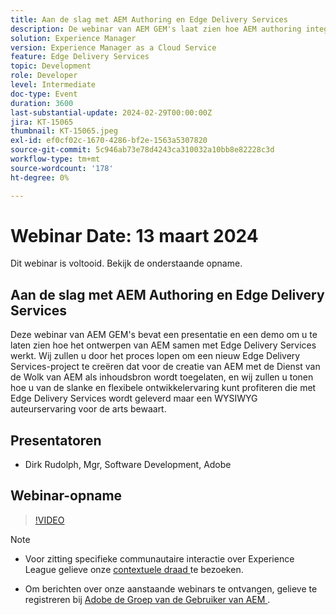 ```yaml
---
title: Aan de slag met AEM Authoring en Edge Delivery Services
description: De webinar van AEM GEM's laat zien hoe AEM authoring integreert met Edge Delivery Services, een project maakt met AEM Cloud Service en een WYSIWYG authoring interface onderhoudt.
solution: Experience Manager
version: Experience Manager as a Cloud Service
feature: Edge Delivery Services
topic: Development
role: Developer
level: Intermediate
doc-type: Event
duration: 3600
last-substantial-update: 2024-02-29T00:00:00Z
jira: KT-15065
thumbnail: KT-15065.jpeg
exl-id: ef0cf02c-1670-4286-bf2e-1563a5307820
source-git-commit: 5c946ab73e78d4243ca310032a10bb8e82228c3d
workflow-type: tm+mt
source-wordcount: '178'
ht-degree: 0%

---
```


# Webinar Date: 13 maart 2024

Dit webinar is voltooid. Bekijk de onderstaande opname.

## Aan de slag met AEM Authoring en Edge Delivery Services

Deze webinar van AEM GEM&#39;s bevat een presentatie en een demo om u te laten zien hoe het ontwerpen van AEM samen met Edge Delivery Services werkt. Wij zullen u door het proces lopen om een nieuw Edge Delivery Services-project te creëren dat voor de creatie van AEM met de Dienst van de Wolk van AEM als inhoudsbron wordt toegelaten, en wij zullen u tonen hoe u van de slanke en flexibele ontwikkelervaring kunt profiteren die met Edge Delivery Services wordt geleverd maar een WYSIWYG auteurservaring voor de arts bewaart.

## Presentatoren

* Dirk Rudolph, Mgr, Software Development, Adobe

## Webinar-opname

>[!VIDEO](https://video.tv.adobe.com/v/3427919/)

>[!NOTE]
> 
>* Voor zitting specifieke communautaire interactie over Experience League gelieve onze [ contextuele draad ](https://adobe.ly/3uIj6D7) te bezoeken.
>
>* Om berichten over onze aanstaande webinars te ontvangen, gelieve te registreren bij [ Adobe de Groep van de Gebruiker van AEM ](https://aem-augs.adobe.com/).
